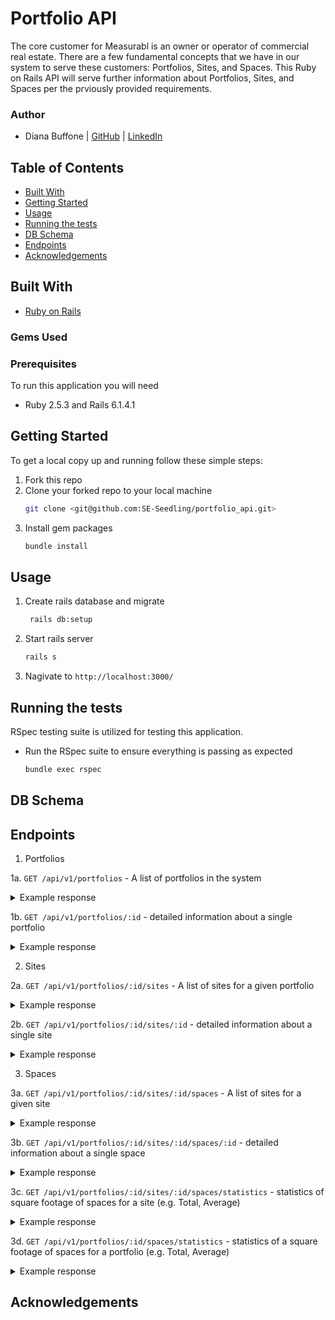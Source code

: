 # Portfolio API
The core customer for Measurabl is an owner or operator of commercial real estate. There are a few fundamental concepts that we have in our system to serve these customers: Portfolios, Sites, and Spaces.
This Ruby on Rails API will serve further information about Portfolios, Sites, and Spaces per the prviously provided requirements.

### Author
- Diana Buffone | [GitHub](https://github.com/Diana20920) |
  [LinkedIn](https://www.linkedin.com/in/dianabuffone/)

## Table of Contents
  - [Built With](#built-with)
  - [Getting Started](#getting-started)
  - [Usage](#usage)
  - [Running the tests](#running-the-tests)
  - [DB Schema](#db-schema)
  - [Endpoints](#endpoints)
  - [Acknowledgements](#acknowledgements)

## Built With

* [Ruby on Rails](https://rubyonrails.org)

### Gems Used
<!-- - [Faraday](https://github.com/lostisland/faraday)
- [Bcrypt](https://github.com/bcrypt-ruby/bcrypt-ruby)
- [Figaro](https://github.com/laserlemon/figaro)
- [Travis](https://github.com/travis-ci/travis.rb)
- [Rubocop](https://github.com/rubocop/rubocop)
- [Webmock](https://github.com/bblimke/webmock)
- [VCR](https://github.com/vcr/vcr) -->

### Prerequisites

To run this application you will need
* Ruby 2.5.3 and Rails 6.1.4.1

## Getting Started

To get a local copy up and running follow these simple steps:
1. Fork this repo
2. Clone your forked repo to your local machine
   ```sh
   git clone <git@github.com:SE-Seedling/portfolio_api.git>
   ```
3. Install gem packages
   ```sh
   bundle install
   ```

## Usage
   1. Create rails database and migrate
       ```sh
        rails db:setup
       ```
   2. Start rails server
       ```sh
       rails s
       ```
   3. Nagivate to `http://localhost:3000/`

## Running the tests
RSpec testing suite is utilized for testing this application.
- Run the RSpec suite to ensure everything is passing as expected
  ```sh
  bundle exec rspec
  ```

## DB Schema


## Endpoints
1. Portfolios

  1a. `GET /api/v1/portfolios` - A list of portfolios in the system

  <details>
  <summary>Example response </summary>

  ```json

  ```
  </details>

  1b. `GET /api/v1/portfolios/:id` - detailed information about a single portfolio

  <details>
  <summary>Example response </summary>

  ```json

  ```
  </details>

2. Sites

  2a. `GET /api/v1/portfolios/:id/sites` - A list of sites for a given portfolio

  <details>
  <summary>Example response </summary>

  ```json

  ```
  </details>

  2b. `GET /api/v1/portfolios/:id/sites/:id` - detailed information about a single site

  <details>
  <summary>Example response </summary>

  ```json

  ```
  </details>

3. Spaces

  3a. `GET /api/v1/portfolios/:id/sites/:id/spaces` - A list of sites for a given site

  <details>
  <summary>Example response </summary>

  ```json

  ```
  </details>

  3b. `GET /api/v1/portfolios/:id/sites/:id/spaces/:id` - detailed information about a single space

  <details>
  <summary>Example response </summary>

  ```json

  ```
  </details>

  3c. `GET /api/v1/portfolios/:id/sites/:id/spaces/statistics` - statistics of square footage of spaces for a site (e.g. Total, Average)

  <details>
  <summary>Example response </summary>

  ```json

  ```
  </details>

  3d. `GET /api/v1/portfolios/:id/spaces/statistics` - statistics of a square footage of spaces for a portfolio (e.g. Total, Average)

  <details>
  <summary>Example response </summary>

  ```json

  ```
  </details>

## Acknowledgements
